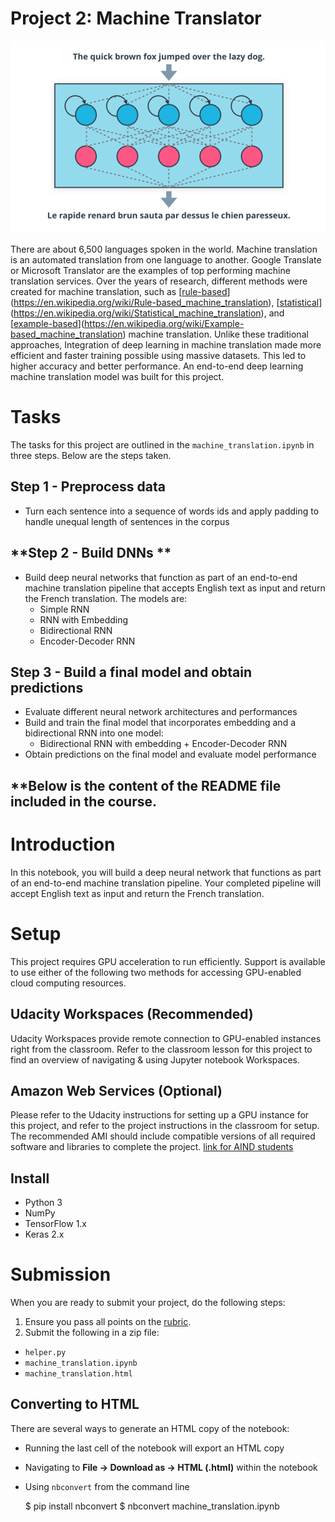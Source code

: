 # **Project 2: Machine Translator**

<p align="center">
          <img src="../images/machine_translator.png" width="600"/>
</p>

There are about 6,500 languages spoken in the world. Machine translation is an automated translation from one language to another. Google Translate or Microsoft Translator are the examples of top performing machine translation services. Over the years of research, different methods were created for machine translation, such as [[rule-based](https://en.wikipedia.org/wiki/Rule-based_machine_translation)](https://en.wikipedia.org/wiki/Rule-based_machine_translation), [[statistical](https://en.wikipedia.org/wiki/Statistical_machine_translation)](https://en.wikipedia.org/wiki/Statistical_machine_translation), and [[example-based](https://en.wikipedia.org/wiki/Example-based_machine_translation)](https://en.wikipedia.org/wiki/Example-based_machine_translation) machine translation. Unlike these traditional approaches, Integration of deep learning in machine translation made more efficient and faster training possible using massive datasets. This led to higher accuracy and better performance. An end-to-end deep learning machine translation model was built for this project.   


# **Tasks**

The tasks for this project are outlined in the `machine_translation.ipynb` in three steps. Below are the steps taken.


## **Step 1 - Preprocess data**



*   Turn each sentence into a sequence of words ids and apply padding to handle unequal length of sentences in the corpus


## **Step 2 - Build DNNs **



*   Build deep neural networks that function as part of an end-to-end machine translation pipeline that accepts English text as input and return the French translation. The models are:
    *   Simple RNN
    *   RNN with Embedding
    *   Bidirectional RNN
    *   Encoder-Decoder RNN


## **Step 3 - Build a final model and obtain predictions**



*   Evaluate different neural network architectures and performances
*   Build and train the final model that incorporates embedding and a bidirectional RNN into one model:
    *   Bidirectional RNN with embedding + Encoder-Decoder RNN  
*   Obtain predictions on the final model and evaluate model performance

## **Below is the content of the README file included in the course.

# Introduction
In this notebook, you will build a deep neural network that functions as part of an end-to-end machine translation pipeline. Your completed pipeline will accept English text as input and return the French translation.

# Setup

This project requires GPU acceleration to run efficiently. Support is available to use either of the following two methods for accessing GPU-enabled cloud computing resources.

## Udacity Workspaces (Recommended)

Udacity Workspaces provide remote connection to GPU-enabled instances right from the classroom. Refer to the classroom lesson for this project to find an overview of navigating & using Jupyter notebook Workspaces.

## Amazon Web Services (Optional)

Please refer to the Udacity instructions for setting up a GPU instance for this project, and refer to the project instructions in the classroom for setup. The recommended AMI should include compatible versions of all required software and libraries to complete the project. [link for AIND students](https://classroom.udacity.com/nanodegrees/nd889/parts/16cf5df5-73f0-4afa-93a9-de5974257236/modules/53b2a19e-4e29-4ae7-aaf2-33d195dbdeba/lessons/2df3b94c-4f09-476a-8397-e8841b147f84/project)

## Install
- Python 3
- NumPy
- TensorFlow 1.x
- Keras 2.x

# Submission
When you are ready to submit your project, do the following steps:
1. Ensure you pass all points on the [rubric](https://review.udacity.com/#!/rubrics/1004/view).
2. Submit the following in a zip file:
  - `helper.py`
  - `machine_translation.ipynb`
  - `machine_translation.html`

## Converting to HTML

There are several ways to generate an HTML copy of the notebook:

 - Running the last cell of the notebook will export an HTML copy

 - Navigating to **File -> Download as -> HTML (.html)** within the notebook

 - Using `nbconvert` from the command line

    $ pip install nbconvert
    $ nbconvert machine_translation.ipynb
